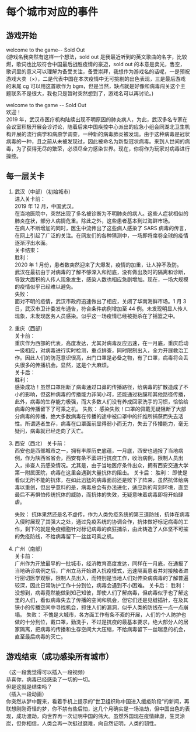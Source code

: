 # 每个城市对应的事件

## 游戏开始

welcome to the game-- Sold Out  
(游戏名我突然有这样一个想法，sold out 是我最近听到的英文歌曲的名字，比较燃，歌词也比较符合中国最后战胜疫情的豪迈，sold out 的本意是卖光，售空，歌词里的意义可以理解为备受关注，备受崇拜，我想作为游戏名的话呢，一是预祝游戏大卖（×），二是代表中国在本次疫情中无可挑剔的出色表现，三是最后游戏的末尾 cg 可以用这首歌作为 bgm，但是当然，缺点就是好像和病毒闯关这个主题联系不是很大，我也只是暂时突然想到了，游戏名可以再讨论。)

welcome to the game -- Sold Out  
欢迎！  
2019 年，武汉市医疗机构陆续出现不明原因的肺炎病人，为此，武汉多名专家在会议室积极开展会诊讨论，随着后来中国疾控中心派出的应急小组会同湖北卫生机构开展的流行病学和病原学调查，一种新的病毒肺炎被发现。由于这种病毒是冠状病毒的一种，且之前从未被发现过，因此被命名为新型冠状病毒。来到人世间的病毒，为了获得无尽的繁荣，必须尽全力感染世界。现在，你将作为玩家对病毒进行操控。

## 每一层关卡

1. 武汉（中部）（初始城市）  
   进入关卡前：  
    2019 年 12 月，中国武汉。  
    在当地医院中，突然出现了多名被诊断为不明肺炎的病人。这些人症状相似的肺炎症状，部分人病情危重。除此之外，这些患者基本到过海鲜市场。  
    在病人不断增加的同时，医生中流传出了这些病人感染了 SARS 病毒的传言，在网上引起了广泛的关注。在网友们的各种猜测中，一场即将席卷全球的疫情逐渐浮出水面。  
   关卡结束：  
    胜利：  
    2020 年 1 月份，患者数突然迎来了大爆发，疫情的加重，让人猝不及防。  
    武汉在最初由于对病毒的了解不够深入和彻底，没有做出及时的隔离和诊断，导致大面积的人传人现象发生，感染人数也相应急剧增加。现在，一场大规模的疫情似乎已经难以避免。  
   失败：  
    面对不明的疫情，武汉市政府迅速做出了相应，关闭了华南海鲜市场。1 月 3 日，武汉市卫计委发布通告，符合条件病例增加至 44 例。未发现明显人传人现象，未发现医务人员感染。似乎这一场疫情已经被扼杀在了摇篮之中。

2. 重庆（西部）  
   关卡前：  
    重庆作为西部的代表，高度发达，尤其对病毒反应迅速，在一月底，重庆启动 一级相应，对病毒进行实时检测，重点排查，同时限制出入，全力开展救治工作。因此人们的防范意识很高，出门口罩是必备之物，有了口罩，病毒将会丢失很多的传播机会。显然，这是个大麻烦。  
   关卡后：  
    胜利：  
    感染成功！虽然口罩阻断了病毒通过口鼻的传播路径，给病毒的扩散造成了不小的影响，但这种病毒的传播能力非同小可，还能通过粘膜和其他路径传播，此外，病毒的生存能力极强，而大多数人们没有养成回家洗手的习惯，恰恰给病毒的传播留下了可乘之机。
   失败：
   感染失败！口罩的佩戴无疑阻断了大部分病毒的传播，绝大多数病毒在传播的途中被口罩中的纤维所捕获而失去活性。所谓适者生存，病毒在口罩面前显得弱小而无力，失去了传播能力，毫无疑问，病毒就已经走向了灭亡。

3. 西安（西北）
   关卡前：  
    西安也是西部城市之一，拥有丰厚历史底蕴，一月底，西安也通报了当地病例，作为陕西省省会，西安有条不紊进行抗疫工作，收治病例，限制人员出入，排查人员感染情况。尤其是，由于当地医疗条件出众，拥有西安交通大学第一附属医院，病毒在这里会遇到大量抗体的阻击。
   关卡后：
   胜利：
   即使是看似无所不能的抗体，在如此迅猛的病毒面前还是败下了阵来，虽然抗体给病毒以重创，但出乎意料的是，病毒总会有办法进化，适应新的苛刻环境，直至最后不再惧怕传统抗体的威胁，而抗体的失效，无疑意味着病毒即将开始肆虐。

    失败：
    抗体果然还是名不虚传，作为人类免疫系统的第三道防线，抗体在病毒入侵时展现了其强大之处，通过免疫系统的协调合作，抗体做好标记病毒的工作，剩下的就是免疫细胞针对标记病毒的疯狂捕杀，由此铸造了人体坚不可摧的免疫防线，不给病毒留下一丝丝可乘之机。

4. 广州（南部）  
   关卡前：  
    广州作为开放最早的一批城市，经济教育高度发达，同样在一月底，在通报了当地确诊病例之后，广州立马开始进入抗疫模式，迅速隔离患者并对接触者进行密切医学观察，限制人员出入，而特别是当地人们对传染病病毒的了解普遍较深，因此日常防护工作十分到位，病毒会遇到不小困难。
   关卡后：
   胜利：
   没想到，病毒竟然能做到知己知彼，即使人们了解病毒，但病毒似乎也了解这里的人们，看似病毒失去了传播的空间和机会，但它们还是见缝插针，在及其狭小的传播空间中寻找机会，抓住人们的漏洞，似乎人类的防线在一点一点崩塌。
   失败：
   不愧是大城市，各方面工作有条不紊的开展，人们的个人防护也做的十分到位，戴口罩，勤洗手，不过是抗疫的最基本要求，绝大部分人的居家隔离，把病毒的传播和生存空间大大压缩，不给病毒留下一丝喘息的机会，直至最后病毒的灭亡。

## 游戏结束（成功感染所有城市）

（这一段我觉得可以插入一段视频）  
恭喜你，病毒已经感染了一切的一切。  
但是这就是结束吗？  
（插入一段动画）  
你突然从梦中醒来，看着手机上提示的”世卫组织称中国进入缓疫阶段“的新闻，再联想刚刚奇怪的梦，你不禁有些后怕，这几个月确实是一场浩劫，但中国出色的表现，成功渡劫，向世界再一次证明中国的伟大。虽然外国现在疫情肆虐，生灵涂炭，但你相信，人类会再一次挺过磨难，向自然证明，人类的韧性。
